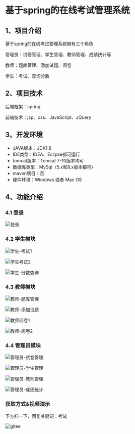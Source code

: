 # 基于spring的在线考试管理系统


## 1、项目介绍

基于spring的在线考试管理系统拥有三个角色

管理员：试卷管理、学生管理、教师管理、成绩统计等

教师：题库管理、添加试题、阅卷

学生：考试、查询分数


## 2、项目技术

后端框架：spring

前端技术：jsp、css、JavaScript、JQuery

## 3、开发环境

- JAVA版本：JDK1.8
- IDE类型：IDEA、Eclipse都可运行
- tomcat版本：Tomcat 7-10版本均可
- 数据库类型：MySql（5.x和8.x版本都可） 
- maven项目：否
- 硬件环境：Windows 或者 Mac OS


## 4、功能介绍

### 4.1 登录

![登录](https://project-images-1256969109.cos.ap-chongqing.myqcloud.com/Typora-Images/202208131530760.jpg)

### 4.2 学生模块

![学生-考试1](https://project-images-1256969109.cos.ap-chongqing.myqcloud.com/Typora-Images/202208131530144.jpg)

![学生考试2](https://project-images-1256969109.cos.ap-chongqing.myqcloud.com/Typora-Images/202208131530294.jpg)

![学生-分数查询](https://project-images-1256969109.cos.ap-chongqing.myqcloud.com/Typora-Images/202208131530378.jpg)

### 4.3 教师模块

![教师-题库管理](https://project-images-1256969109.cos.ap-chongqing.myqcloud.com/Typora-Images/202208131530333.jpg)

![教师-添加试题](https://project-images-1256969109.cos.ap-chongqing.myqcloud.com/Typora-Images/202208131530965.jpg)

![教师阅卷1](https://project-images-1256969109.cos.ap-chongqing.myqcloud.com/Typora-Images/202208131530585.jpg)

![教师-阅卷2](https://project-images-1256969109.cos.ap-chongqing.myqcloud.com/Typora-Images/202208131530965.jpg)

### 4.4 管理员模块

![管理员-试卷管理](https://project-images-1256969109.cos.ap-chongqing.myqcloud.com/Typora-Images/202208131530651.jpg)

![管理员-学生管理](https://project-images-1256969109.cos.ap-chongqing.myqcloud.com/Typora-Images/202208131530161.jpg)

![管理员-教师管理](https://project-images-1256969109.cos.ap-chongqing.myqcloud.com/Typora-Images/202208131530436.jpg)

![管理员-成绩统计](https://project-images-1256969109.cos.ap-chongqing.myqcloud.com/Typora-Images/202208131531486.jpg)

### 获取方式&视频演示

下方扫一下，回复关键词：考试

![gitee](https://project-images-1256969109.cos.ap-chongqing.myqcloud.com/Typora-Images/202309291447341.png)
